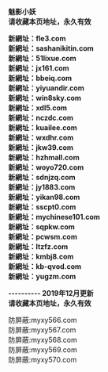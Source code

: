 <p><b>魅影小妖<br>
请收藏本页地址，永久有效<br>

新網址：fle3.com<br>
新網址：sashanikitin.com<br>
新網址：51lixue.com<br>
新網址：jx161.com<br>
新網址：bbeiq.com<br>
新網址：yiyuandir.com<br>
新網址：win8sky.com<br>
新網址：xdl5.com<br>
新網址：nczdc.com<br>
新網址：kuailee.com<br>
新網址：wxdhr.com<br>
新網址：jkw39.com<br>
新網址：hzhmall.com<br>
新網址：woyo720.com<br>
新網址：sdnjzq.com<br>
新網址：jy1883.com<br>
新網址：yikan98.com<br>
新網址：sscpt0.com<br>
新網址：mychinese101.com<br>
新網址：sqpkw.com<br>
新網址：pcwsm.com<br>
新網址：ltzfz.com<br>
新網址：kmbj8.com<br>
新網址：kb-qvod.com<br>
新網址：yugzm.com<br>

---------- 2019年12月更新<br>
请收藏本页地址，永久有效</b></p>

防屏蔽:myxy566.com<br>
防屏蔽:myxy567.com<br>
防屏蔽:myxy568.com<br>
防屏蔽:myxy569.com<br>
防屏蔽:myxy570.com<br>
